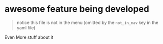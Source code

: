 # awesome feature being developed

> notice this file is not in the menu (omitted by the `not_in_nav` key in the yaml file)

Even More stuff about it
